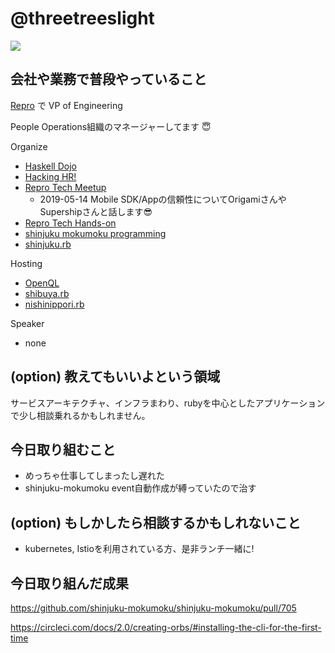 # @threetreeslight

![](https://avatars3.githubusercontent.com/u/1057490?s=100&v=4)

## 会社や業務で普段やっていること

[Repro](https://repro.io) で VP of Engineering

People Operations組織のマネージャーしてます :innocent:

Organize

- [Haskell Dojo](https://shinjukuhs.connpass.com/)
- [Hacking HR!](https://hacking-hr.connpass.com/)
- [Repro Tech Meetup](https://repro-tech.connpass.com/)
  - 2019-05-14 Mobile SDK/Appの信頼性についてOrigamiさんやSupershipさんと話します😎
- [Repro Tech Hands-on](https://repro-tech.connpass.com/)
- [shinjuku mokumoku programming](https://shinjuku-mokumoku.connpass.com/)
- [shinjuku.rb](https://shinjukurb.connpass.com/)

Hosting

- [OpenQL](https://openql.connpass.com/)
- [shibuya.rb](https://shibuyarb.doorkeeper.jp/)
- [nishinippori.rb](https://nishinipporirb.doorkeeper.jp/)

Speaker

- none

## (option) 教えてもいいよという領域

サービスアーキテクチャ、インフラまわり、rubyを中心としたアプリケーションで少し相談乗れるかもしれません。

## 今日取り組むこと

- めっちゃ仕事してしまったし遅れた
- shinjuku-mokumoku event自動作成が縛っていたので治す

## (option) もしかしたら相談するかもしれないこと

- kubernetes, Istioを利用されている方、是非ランチ一緒に!

## 今日取り組んだ成果

https://github.com/shinjuku-mokumoku/shinjuku-mokumoku/pull/705

https://circleci.com/docs/2.0/creating-orbs/#installing-the-cli-for-the-first-time
